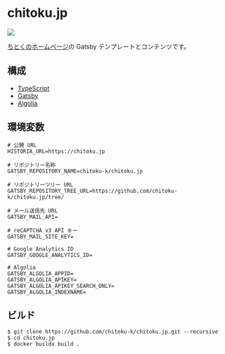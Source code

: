 chitoku.jp
==========

[![][workflow-badge]][workflow-link]

[ちとくのホームページ](https://chitoku.jp)の Gatsby テンプレートとコンテンツです。

## 構成

- [TypeScript](https://www.typescriptlang.org/)
- [Gatsby](https://github.com/gatsbyjs/gatsby)
- [Algolia](https://www.algolia.com/)

## 環境変数

```shell
# 公開 URL
HISTORIA_URL=https://chitoku.jp

# リポジトリー名称
GATSBY_REPOSITORY_NAME=chitoku-k/chitoku.jp

# リポジトリーツリー URL
GATSBY_REPOSITORY_TREE_URL=https://github.com/chitoku-k/chitoku.jp/tree/

# メール送信先 URL
GATSBY_MAIL_API=

# reCAPTCHA v3 API キー
GATSBY_MAIL_SITE_KEY=

# Google Analytics ID
GATSBY_GOOGLE_ANALYTICS_ID=

# Algolia
GATSBY_ALGOLIA_APPID=
GATSBY_ALGOLIA_APIKEY=
GATSBY_ALGOLIA_APIKEY_SEARCH_ONLY=
GATSBY_ALGOLIA_INDEXNAME=
```

## ビルド

```shell
$ git clone https://github.com/chitoku-k/chitoku.jp.git --recursive
$ cd chitoku.jp 
$ docker buildx build .
```

[workflow-link]:    https://github.com/chitoku-k/chitoku.jp/actions?query=branch:master                                           
[workflow-badge]:   https://img.shields.io/github/actions/workflow/status/chitoku-k/chitoku.jp/ci.yml?branch=master&style=flat-square
